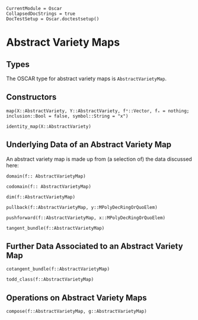 ```@meta
CurrentModule = Oscar
CollapsedDocStrings = true
DocTestSetup = Oscar.doctestsetup()
```

# Abstract Variety Maps

## Types

The OSCAR type for abstract variety maps is `AbstractVarietyMap`.

## Constructors

```@docs
map(X::AbstractVariety, Y::AbstractVariety, fˣ::Vector, fₓ = nothing; inclusion::Bool = false, symbol::String = "x")
```

```@docs
identity_map(X::AbstractVariety)
```

## Underlying Data of an Abstract Variety Map

An abstract variety map is made up from (a selection of) the data discussed here:

```@docs
domain(f:: AbstractVarietyMap)
```

```@docs
codomain(f:: AbstractVarietyMap)
```

```@docs
dim(f::AbstractVarietyMap)
```

```@docs
pullback(f::AbstractVarietyMap, y::MPolyDecRingOrQuoElem)
```

```@docs
pushforward(f::AbstractVarietyMap, x::MPolyDecRingOrQuoElem)
```

```@docs
tangent_bundle(f::AbstractVarietyMap)
```

## Further Data Associated to an Abstract Variety Map

```@docs
cotangent_bundle(f::AbstractVarietyMap)
```

```@docs
todd_class(f::AbstractVarietyMap)
```

## Operations on Abstract Variety Maps

```@docs
compose(f::AbstractVarietyMap, g::AbstractVarietyMap)
```

